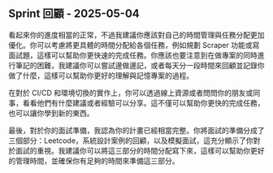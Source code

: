 ## Sprint 回顧 - 2025-05-04

看起來你的進度相當的正常，不過我建議你應該對自己的時間管理與任務分配更加優化。你可以考慮將更具體的時間分配給各個任務，例如規劃 Scraper 功能或寫面試題，這樣可以幫助你更快速的完成任務。你應該也要注意到在做專案的同時進行筆記的困難，我建議你可以嘗試邊做邊記，或者每天分一段時間來回顧並記錄你做了什麼，這樣可以幫助你更好的理解與記憶專案的過程。

在對於 CI/CD 和環境切換的實作上，你可以透過線上資源或者問問你的朋友或同事，看看他們有什麼建議或者經驗可以分享。這不僅可以幫助你更快的完成任務，也可以讓你學到新的東西。

最後，對於你的面試準備，我認為你的計畫已經相當完整。你將面試的準備分成了三個部分：Leetcode，系統設計案例的回顧，以及模擬面試，這充分顯示了你對於面試的重視。我建議你可以將這三部分的時間分配寫下來，這樣可以幫助你更好的管理時間，並確保你有足夠的時間來準備這三部分。
